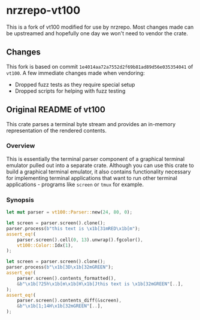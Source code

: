 # nrzrepo-vt100

This is a fork of vt100 modified for use by nrzrepo.
Most changes made can be upstreamed and hopefully one day we won't need to vendor the crate.

## Changes

This fork is based on commit `1e4014aa72a7552d2f69b81ad89d56e035354041` of `vt100`.
A few immediate changes made when vendoring:

- Dropped fuzz tests as they require special setup
- Dropped scripts for helping with fuzz testing

## Original README of vt100

This crate parses a terminal byte stream and provides an in-memory
representation of the rendered contents.

### Overview

This is essentially the terminal parser component of a graphical terminal
emulator pulled out into a separate crate. Although you can use this crate
to build a graphical terminal emulator, it also contains functionality
necessary for implementing terminal applications that want to run other
terminal applications - programs like `screen` or `tmux` for example.

### Synopsis

```rust
let mut parser = vt100::Parser::new(24, 80, 0);

let screen = parser.screen().clone();
parser.process(b"this text is \x1b[31mRED\x1b[m");
assert_eq!(
    parser.screen().cell(0, 13).unwrap().fgcolor(),
    vt100::Color::Idx(1),
);

let screen = parser.screen().clone();
parser.process(b"\x1b[3D\x1b[32mGREEN");
assert_eq!(
    parser.screen().contents_formatted(),
    &b"\x1b[?25h\x1b[m\x1b[H\x1b[Jthis text is \x1b[32mGREEN"[..],
);
assert_eq!(
    parser.screen().contents_diff(&screen),
    &b"\x1b[1;14H\x1b[32mGREEN"[..],
);
```
